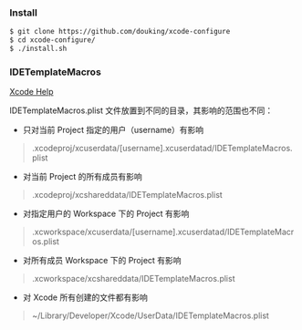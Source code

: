 ### Install

````bash
$ git clone https://github.com/douking/xcode-configure
$ cd xcode-configure/
$ ./install.sh
````
### IDETemplateMacros

[Xcode Help](https://help.apple.com/xcode/mac/9.0/index.html?localePath=en.lproj#/dev7fe737ce0)

IDETemplateMacros.plist 文件放置到不同的目录，其影响的范围也不同：

- 只对当前 Project 指定的用户（username）有影响

> <ProjectName>.xcodeproj/xcuserdata/[username].xcuserdatad/IDETemplateMacros.plist

- 对当前 Project 的所有成员有影响

> <ProjectName>.xcodeproj/xcshareddata/IDETemplateMacros.plist

- 对指定用户的 Workspace 下的 Project 有影响

> <WorkspaceName>.xcworkspace/xcuserdata/[username].xcuserdatad/IDETemplateMacros.plist

- 对所有成员 Workspace 下的 Project 有影响

> <WorkspaceName>.xcworkspace/xcshareddata/IDETemplateMacros.plist

- 对 Xcode 所有创建的文件都有影响

> ~/Library/Developer/Xcode/UserData/IDETemplateMacros.plist
